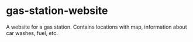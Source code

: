 # gas-station-website
A website for a gas station. Contains locations with map, information about car washes, fuel, etc.

